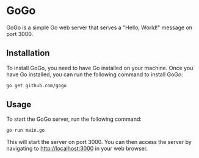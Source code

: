 # GoGo

GoGo is a simple Go web server that serves a "Hello, World!" message on port 3000.

## Installation

To install GoGo, you need to have Go installed on your machine. Once you have Go installed, you can run the following command to install GoGo:

```bash
go get github.com/gogo
```

## Usage

To start the GoGo server, run the following command:

```bash
go run main.go
```

This will start the server on port 3000. You can then access the server by navigating to <http://localhost:3000> in your web browser.